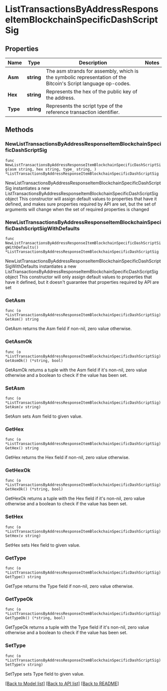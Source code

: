 # ListTransactionsByAddressResponseItemBlockchainSpecificDashScriptSig

## Properties

Name | Type | Description | Notes
------------ | ------------- | ------------- | -------------
**Asm** | **string** | The asm strands for assembly, which is the symbolic representation of the Bitcoin&#39;s Script language op-codes. | 
**Hex** | **string** | Represents the hex of the public key of the address. | 
**Type** | **string** | Represents the script type of the reference transaction identifier. | 

## Methods

### NewListTransactionsByAddressResponseItemBlockchainSpecificDashScriptSig

`func NewListTransactionsByAddressResponseItemBlockchainSpecificDashScriptSig(asm string, hex string, type_ string, ) *ListTransactionsByAddressResponseItemBlockchainSpecificDashScriptSig`

NewListTransactionsByAddressResponseItemBlockchainSpecificDashScriptSig instantiates a new ListTransactionsByAddressResponseItemBlockchainSpecificDashScriptSig object
This constructor will assign default values to properties that have it defined,
and makes sure properties required by API are set, but the set of arguments
will change when the set of required properties is changed

### NewListTransactionsByAddressResponseItemBlockchainSpecificDashScriptSigWithDefaults

`func NewListTransactionsByAddressResponseItemBlockchainSpecificDashScriptSigWithDefaults() *ListTransactionsByAddressResponseItemBlockchainSpecificDashScriptSig`

NewListTransactionsByAddressResponseItemBlockchainSpecificDashScriptSigWithDefaults instantiates a new ListTransactionsByAddressResponseItemBlockchainSpecificDashScriptSig object
This constructor will only assign default values to properties that have it defined,
but it doesn't guarantee that properties required by API are set

### GetAsm

`func (o *ListTransactionsByAddressResponseItemBlockchainSpecificDashScriptSig) GetAsm() string`

GetAsm returns the Asm field if non-nil, zero value otherwise.

### GetAsmOk

`func (o *ListTransactionsByAddressResponseItemBlockchainSpecificDashScriptSig) GetAsmOk() (*string, bool)`

GetAsmOk returns a tuple with the Asm field if it's non-nil, zero value otherwise
and a boolean to check if the value has been set.

### SetAsm

`func (o *ListTransactionsByAddressResponseItemBlockchainSpecificDashScriptSig) SetAsm(v string)`

SetAsm sets Asm field to given value.


### GetHex

`func (o *ListTransactionsByAddressResponseItemBlockchainSpecificDashScriptSig) GetHex() string`

GetHex returns the Hex field if non-nil, zero value otherwise.

### GetHexOk

`func (o *ListTransactionsByAddressResponseItemBlockchainSpecificDashScriptSig) GetHexOk() (*string, bool)`

GetHexOk returns a tuple with the Hex field if it's non-nil, zero value otherwise
and a boolean to check if the value has been set.

### SetHex

`func (o *ListTransactionsByAddressResponseItemBlockchainSpecificDashScriptSig) SetHex(v string)`

SetHex sets Hex field to given value.


### GetType

`func (o *ListTransactionsByAddressResponseItemBlockchainSpecificDashScriptSig) GetType() string`

GetType returns the Type field if non-nil, zero value otherwise.

### GetTypeOk

`func (o *ListTransactionsByAddressResponseItemBlockchainSpecificDashScriptSig) GetTypeOk() (*string, bool)`

GetTypeOk returns a tuple with the Type field if it's non-nil, zero value otherwise
and a boolean to check if the value has been set.

### SetType

`func (o *ListTransactionsByAddressResponseItemBlockchainSpecificDashScriptSig) SetType(v string)`

SetType sets Type field to given value.



[[Back to Model list]](../README.md#documentation-for-models) [[Back to API list]](../README.md#documentation-for-api-endpoints) [[Back to README]](../README.md)


